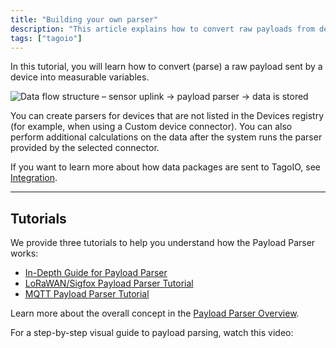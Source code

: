 ```yaml
---
title: "Building your own parser"
description: "This article explains how to convert raw payloads from devices into measurable variables using the TagoIO Payload Parser and links to three step-by-step tutorials plus a video walkthrough."
tags: ["tagoio"]
---
```

In this tutorial, you will learn how to convert (parse) a raw payload sent by a device into measurable variables.

![Data flow structure – sensor uplink → payload parser → data is stored](/docs_imagem/tagoio/building-your-own-parser-2.png)

You can create parsers for devices that are not listed in the Devices registry (for example, when using a Custom device connector). You can also perform additional calculations on the data after the system runs the parser provided by the selected connector.

If you want to learn more about how data packages are sent to TagoIO, see [Integration](../integrations/index).

---

## Tutorials

We provide three tutorials to help you understand how the Payload Parser works:

- [In-Depth Guide for Payload Parser](../payload-parser/index)
- [LoRaWAN/Sigfox Payload Parser Tutorial](../payload-parser/index)
- [MQTT Payload Parser Tutorial](../payload-parser/index)

Learn more about the overall concept in the [Payload Parser Overview](../payload-parser/index).

For a step-by-step visual guide to payload parsing, watch this video:

<!-- Image placeholder removed for build -->